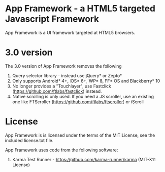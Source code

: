 # App Framework - a HTML5 targeted Javascript Framework

App Framework is a UI framework targeted at HTML5 browsers.

# 3.0 version

The 3.0 version of App Framework removes the following

1. Query selector library - instead use jQuery* or Zepto*
2. Only supports Android* 4+, iOS* 6+, WP* 8, FF* OS and Blackberry* 10
3. No longer provides a "Touchlayer", use Fastclick (https://github.com/ftlabs/fastclick) instead.
4. Native scrolling is only used.  If you need a JS scroller, use an existing one like FTScroller (https://github.com/ftlabs/ftscroller) or iScroll

# License

App Framework is is licensed under the terms of the MIT License, see the included license.txt file.

App Framework uses code from the following software:

1) Karma Test Runner - https://github.com/karma-runner/karma (MIT-X11 License)

